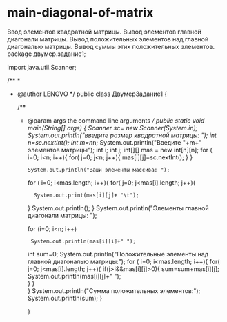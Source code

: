 # main-diagonal-of-matrix
Ввод элементов квадратной матрицы. Вывод элементов главной диагонали матрицы. Вывод положительных элементов над главной диагональю матрицы. Вывод суммы этих положительных элементов.
package двумер.задание1;

import java.util.Scanner;

/**
 *
 * @author LENOVO
 */
public class ДвумерЗадание1 {

    /**
     * @param args the command line arguments
     */
    public static void main(String[] args) {
        Scanner sc= new Scanner(System.in);
        System.out.println("введите размер квадратной матрицы: ");
        int n=sc.nextInt(); 
        int m=n*n;
        System.out.println("Введите "+m+" элементов матрицы");
        int i;
        int j;
        int[][] mas = new int[n][n];
        for ( i=0; i<n; i++){
         for( j=0; j<n; j++){
          mas[i][j]=sc.nextInt();
         }
        }
        
           System.out.println("Ваши элементы массива: ");
        for ( i=0; i<mas.length; i++){
         for( j=0; j<mas[i].length; j++){
            
             System.out.print(mas[i][j]+ "\t");
         }
            System.out.println();
        }
        System.out.println("Элементы главной диагонали матрицы: ");
        
         for (i=0; i<n; i++)
        
        
            System.out.println(mas[i][i]+" ");   
        int sum=0;
        System.out.println("Положительные элементы над главной диагональю матрицы:");
        for ( i=0; i<mas.length; i++){
         for( j=0; j<mas[i].length; j++){
        if(j>i&&mas[i][j]>0){
            sum=sum+mas[i][j];
            System.out.println(mas[i][j]+" ");   
        }
         }       
            }
        System.out.println("Сумма положительных элементов:");
        System.out.println(sum);
         }
        
         }
    


    
   
